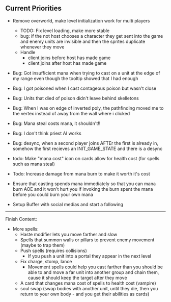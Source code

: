 ## Current Priorities
- Remove overworld, make level initialization work for multi players
    - TODO: Fix level loading, make more stable
    - bug: if the not host chooses a character they get sent into the game and enemy units are invisible and then the sprites duplicate whenever they move
    - Handle
        - client joins before host has made game
        - client joins after host has made game

- Bug: Got insufficient mana when trying to cast on a unit at the edge of my range even though the tooltip showed that I had enough
- Bug: I got poisoned when I cast contageous poison but wasn't close
- Bug: Units that died of poison didn't leave behind skelletons
- Bug: When I was on edge of inverted poly, the pathfinding moved me to the vertex instead of away from the wall where i clicked
- Bug: Mana steal costs mana, it shouldn't!!
- Bug: I don't think priest AI works
- Bug: desync, when a second player joins AFTEr the first is already in, somehow the first recieves an INIT_GAME_STATE and there is a desync
- todo: Make "mana cost" icon on cards allow for health cost (for spells such as mana steal)
- Todo: Increase damage from mana burn to make it worth it's cost
- Ensure that casting spends mana immediately so that you can mana burn AOE and it won't hurt you if invoking the burn spent the mana before you could burn your own mana
- Setup Buffer with social medias and start a following
---
Finish Content:
- More spells:
    - Haste modifier lets you move farther and slow
    - Spells that summon walls or pillars to prevent enemy movement (maybe to trap them)
    - Push spells (requires collisions)
        - If you push a unit into a portal they appear in the next level
    - Fix charge, stomp, lance
        - Movement spells could help you cast farther than you should be able to and move a far unit into another group and chain them, cause it should keep the target after they move
    - A card that changes mana cost of spells to health cost (vampire)
    - soul swap (swap bodies with another unit, until they die, then you return to your own body - and you get their abilities as cards)